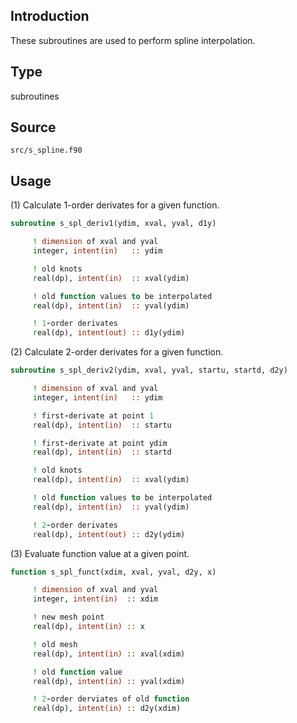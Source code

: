 ## Introduction

These subroutines are used to perform spline interpolation.

## Type

subroutines

## Source

`src/s_spline.f90`

## Usage

(1) Calculate 1-order derivates for a given function.

```fortran
subroutine s_spl_deriv1(ydim, xval, yval, d1y)
```

```fortran
     ! dimension of xval and yval
     integer, intent(in)   :: ydim

     ! old knots
     real(dp), intent(in)  :: xval(ydim)

     ! old function values to be interpolated
     real(dp), intent(in)  :: yval(ydim)

     ! 1-order derivates
     real(dp), intent(out) :: d1y(ydim)
```


(2) Calculate 2-order derivates for a given function.

```fortran
subroutine s_spl_deriv2(ydim, xval, yval, startu, startd, d2y)
```

```fortran
     ! dimension of xval and yval
     integer, intent(in)   :: ydim

     ! first-derivate at point 1
     real(dp), intent(in)  :: startu

     ! first-derivate at point ydim
     real(dp), intent(in)  :: startd

     ! old knots
     real(dp), intent(in)  :: xval(ydim)

     ! old function values to be interpolated
     real(dp), intent(in)  :: yval(ydim)

     ! 2-order derivates
     real(dp), intent(out) :: d2y(ydim)
```

(3) Evaluate function value at a given point.

```fortran
function s_spl_funct(xdim, xval, yval, d2y, x)
```

```fortran
     ! dimension of xval and yval
     integer, intent(in)  :: xdim

     ! new mesh point
     real(dp), intent(in) :: x

     ! old mesh
     real(dp), intent(in) :: xval(xdim)

     ! old function value
     real(dp), intent(in) :: yval(xdim)

     ! 2-order derviates of old function
     real(dp), intent(in) :: d2y(xdim)
```